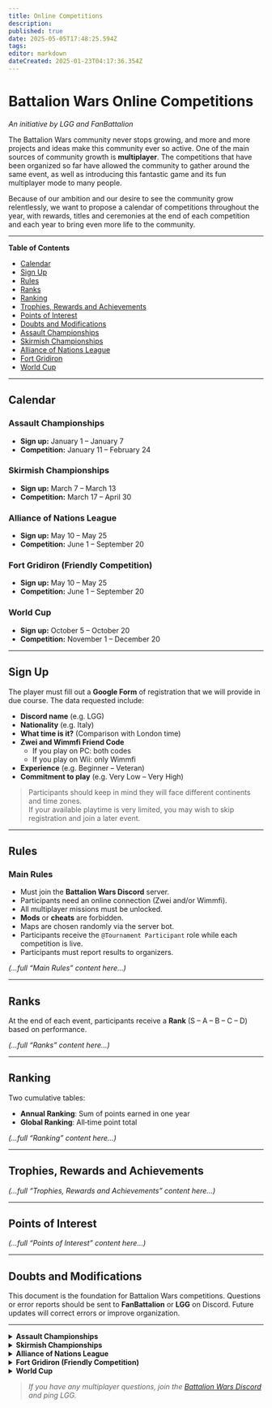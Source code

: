 ```yaml
---
title: Online Competitions
description: 
published: true
date: 2025-05-05T17:48:25.594Z
tags: 
editor: markdown
dateCreated: 2025-01-23T04:17:36.354Z
---
```


# Battalion Wars Online Competitions  
*An initiative by LGG and FanBattalion*

The Battalion Wars community never stops growing, and more and more projects and ideas make this community ever so active. One of the main sources of community growth is **multiplayer**. The competitions that have been organized so far have allowed the community to gather around the same event, as well as introducing this fantastic game and its fun multiplayer mode to many people.

Because of our ambition and our desire to see the community grow relentlessly, we want to propose a calendar of competitions throughout the year, with rewards, titles and ceremonies at the end of each competition and each year to bring even more life to the community.

---


**Table of Contents**
 
- [Calendar](#calendar)  
- [Sign Up](#sign-up)  
- [Rules](#rules)  
- [Ranks](#ranks)  
- [Ranking](#ranking)  
- [Trophies, Rewards and Achievements](#trophies-rewards-and-achievements)  
- [Points of Interest](#points-of-interest)  
- [Doubts and Modifications](#doubts-and-modifications)  
- [Assault Championships](#assault-championships)  
- [Skirmish Championships](#skirmish-championships)  
- [Alliance of Nations League](#alliance-of-nations-league)  
- [Fort Gridiron](#fort-gridiron)  
- [World Cup](#world-cup)  

---

## Calendar

### Assault Championships
- **Sign up:** January 1 – January 7  
- **Competition:** January 11 – February 24  

### Skirmish Championships
- **Sign up:** March 7 – March 13  
- **Competition:** March 17 – April 30  

### Alliance of Nations League
- **Sign up:** May 10 – May 25  
- **Competition:** June 1 – September 20  

### Fort Gridiron (Friendly Competition)
- **Sign up:** May 10 – May 25  
- **Competition:** June 1 – September 20  

### World Cup
- **Sign up:** October 5 – October 20  
- **Competition:** November 1 – December 20  

---

## Sign Up

The player must fill out a **Google Form** of registration that we will provide in due course. The data requested include:

- **Discord name** (e.g. LGG)  
- **Nationality** (e.g. Italy)  
- **What time is it?** (Comparison with London time)  
- **Zwei and Wimmfi Friend Code**  
  - If you play on PC: both codes  
  - If you play on Wii: only Wimmfi  
- **Experience** (e.g. Beginner – Veteran)  
- **Commitment to play** (e.g. Very Low – Very High)  

> Participants should keep in mind they will face different continents and time zones.  
> If your available playtime is very limited, you may wish to skip registration and join a later event.

---

## Rules

### Main Rules

- Must join the **Battalion Wars Discord** server.  
- Participants need an online connection (Zwei and/or Wimmfi).  
- All multiplayer missions must be unlocked.  
- **Mods** or **cheats** are forbidden.  
- Maps are chosen randomly via the server bot.  
- Participants receive the `@Tournament Participant` role while each competition is live.  
- Participants must report results to organizers.

*(…full “Main Rules” content here…)*

---

## Ranks

At the end of each event, participants receive a **Rank** (S – A – B – C – D) based on performance.

*(…full “Ranks” content here…)*

---

## Ranking

Two cumulative tables:

- **Annual Ranking**: Sum of points earned in one year  
- **Global Ranking**: All‑time point total  

*(…full “Ranking” content here…)*

---

## Trophies, Rewards and Achievements

*(…full “Trophies, Rewards and Achievements” content here…)*

---

## Points of Interest

*(…full “Points of Interest” content here…)*

---

## Doubts and Modifications

This document is the foundation for Battalion Wars competitions. Questions or error reports should be sent to **FanBattalion** or **LGG** on Discord. Future updates will correct errors or improve organization.

---



<details id="assault-championships">
<summary><strong>Assault Championships</strong></summary>

*Content sourced from [Assault Championships PDF](https://drive.google.com/file/d/1uueKRgiZefi9CJXgAsul8gRZBPC3_aO2/view?usp=drive_link)*

### 1. Sign Up

The registration window runs **January 1 – January 7**.

- Registration via Google Form. Provide:
  - **Discord Name** (e.g. LGG)  
  - **Country** (e.g. Italy)  
  - **Local Time** (compare to London time)  
  - **Zwei and Wimmfi** (see Main Rules for exceptions)  
  - **Experience** (Beginner – Veteran)  
  - **Commitment to play** (Very Low – Very High)  
- Late sign‑ups (after January 7) will **not** be admitted.  
- To withdraw, message **FanBattalion** or **LGG** (consequences per Main Rules).

### 2. Duration and Dates

- **Competition Period:** January 11 – February 24  
- May end early if all battles complete before the deadline.

### 3. Championship Format

The Championships use a **League** format with two phases:

#### First Phase

- Participants split into one or more groups (see “Group Formation”).  
- Duration:
  - **Single group:** January 11 – February 24  
  - **Multiple groups:** January 11 – February 10  

#### Final 4 (multi‑group only)

- Top players from each group advance to a four‑player mini‑league.  
- Duration: February 11 – February 24  
- Can begin as soon as four players mathematically qualify.

### 4. Group Formation

- **1–3 players:** competition cancelled (too few).  
- **4–9 players:** single group (all in Group A).  
- **10–19 players:** two groups (A & B, max 10 each); top 2 from each advance.  
- **20–40 players:** four groups (A–D, max 10 each); top 1 from each advances.  
- **>40 players:** groups determined by organizers.

**Formation procedure:**
1. Separate players by existing **Rank** (S – D) vs **No Rank**.  
2. Draw order: S → A → B → C → D → No Rank.  
3. Exception: high‑skill unranked may be placed in S/A to balance groups.

### 5. Battles

- **3 Assault maps** per opponent → **6 battles** (each player attacks and defends once on each map).  
- Maps chosen at random by the Discord Bot.  
- No map repeats against the same opponent.

**Tiebreaker criteria for advancement:**
1. Player with **more battles played** advances.  
2. If still tied, player with **more head‑to‑head wins** advances.  
3. If still tied, a **Skirmish** tiebreaker is played.  
4. If tiebreaker cannot occur, a **random draw** decides.

### 6. Scoring

- **Victory:** 3 points  
- **Defeat:** 0 points

### 7. Main Rules

For full rules (Basic Rules, Map Rules, Abandonments, Connection Issues, etc.), see the **Battalion Wars Online Competitions** master document in Discord’s Google Drive. :contentReference[oaicite:2]{index=2}:contentReference[oaicite:3]{index=3}

### 8. Trophies & Rewards

- **Gold, Silver & Bronze Medals:** 1st–3rd in Final 4  
- **Final 4 Medal:** all Final 4 participants  
- **Breakthrough Player**, **Promising Player**, **Best Game**, **Best Moment**: organizer‑chosen awards

### 9. Questions

If you have any questions, complaints, or bug reports, contact **FanBattalion** or **LGG**. Organizers will resolve all situations not explicitly covered by the rules.

</details>


</details>

<details id="skirmish-championships">
<summary><strong>Skirmish Championships</strong></summary>

*Content sourced from [Skirmish Championships PDF](https://drive.google.com/file/d/1o_txu5__m_QoHwvmwDZ7Uc5Lw4OioQDm/view?usp=drive_link)*

### 1. Sign Up

- **Registration window:** March 7 – March 13  
- **Registration via Google Form.** Provide:
  - **Discord Name** (e.g. LGG)  
  - **Country** (e.g. Italy)  
  - **Local Time** (compare to London time)  
  - **Zwei and Wimmfi** (see Main Rules for exceptions)  
  - **Experience** (Beginner – Veteran)  
  - **Commitment to play** (Very Low – Very High)  
- Late sign‑ups (after March 13) are **not** admitted.  
- To withdraw, message **FanBattalion** or **LGG** (consequences per Main Rules).

### 2. Duration and Dates

- **Competition Period:** March 17 – April 30  
- May end early if all participants complete battles before the deadline.

### 3. Championship Format

The Skirmish Championships use a **League** format with two phases:

#### First Phase
- Participants split into one or more groups (see “Group Formation”).  
- **Duration:** March 17 – April 15  

#### Final 4
- Top players from the First Phase advance to a four‑player mini‑league.  
- **Duration:** April 16 – April 30 (can start as soon as four players mathematically qualify).

### 4. Group Formation

#### Group Sizes
- **1–3 players:** Competition canceled (too few).  
- **4–9 players:** Single group (Group A); top 4 advance to Final 4.  
- **10–19 players:** Two groups (A & B, max 10 each); top 2 from each advance.  
- **20–40 players:** Four groups (A–D, max 10 each); top 1 from each advances.  
- **>40 players:** Distribution handled by organizers.

#### Formation Procedure
1. **Divide** participants into:
   - **Ranked** (S–D), grouped by last obtained rank.  
   - **Unranked** (never participated).  
2. **Draw order:** S → A → B → C → D → No Rank.  
3. **Exception:** Highly skilled unranked may be placed in S/A to balance groups.

### 5. Battles

- **3 Skirmish maps** per opponent → **6 battles** total.  
  - Each player uses each nation on each map.  
  - Maps chosen randomly by the Discord Bot.  
  - No map repeats against the same opponent.  

**Tiebreaker Criteria:**
1. Player with **more battles played** advances.  
2. If tied, player with **more head‑to‑head wins** advances.  
3. If still tied (3‑3), play a **Skirmish** tiebreaker.  
4. If tiebreaker cannot occur or is delayed, a

</details>

<details id="alliance-of-nations-league">
<summary><strong>Alliance of Nations League</strong></summary>

*Content sourced from [Alliance of Nations PDF](https://drive.google.com/file/d/1LhwXjcqlzBJdQPahuSPnN8ojmaLizukZ/view?usp=drive_link)*

### 1. Sign Up
- **Registration window:** May 10 – May 25  
- **Maximum participants:** 18 (priority to early registrants and past competitors)  
- **Registration via Google Form:** link published on Discord. Provide:
  - **Discord Name** (e.g. LGG)  
  - **Country** (e.g. Italy)  
  - **Local Time** (compare to London time)  
  - **Zwei and Wimmfi** (see Main Rules for exceptions)  
  - **Nation preferences** (rank order of all six nations)  
  - **Experience** (Beginner – Veteran)  
  - **Commitment** (Very Low – Very High)  
- **Late sign‑ups** (after May 25) **are not** admitted.  
- **Withdrawals:** contact **FanBattalion** or **LGG** (see Main Rules for consequences).

### 2. Duration and Dates
- **Competition period:** June 1 – September 20  
- May end early if all participants complete their battles before the deadline.

### 3. League Format
- Single‑group **League**: all participants play each other once.  
- **3 players:** competition canceled.  
- **4–18 players:** one league table.  
- **> 18 players:** not permitted.

### 4. Teams (Complementary)
- **6 teams**, one per Battalion Wars nation.  
- **Team size:** 1 captain + up to 2 players (max 3 per team).  
- **Total roster:** 6 captains + up to 12 additional players (max 18 participants).

#### Captains
- The top 6 players in the **Global Ranking** (combined results from 2024’s Alliance, World Cup, Assault ’25 & Skirmish ’25) become captains.  
- If a top‑6 player declines, the next highest‐ranked player is chosen.  
- Rankings live in the “Hall of Fame” Drive folder.

#### Nation Selection
1. **Captains pick** in rank order (1st ranked → 6th).  
2. **Players pick** in registration order.  
3. If a chosen nation is full, assign the next preference on that player’s list.  
4. Repeat until all roster spots are filled.

> **Example:** If your preferences are Solar Empire → Tundra → Iron Legion → … and Solar Empire is full, you’re placed in Tundra; if Tundra is also full, you go to Iron Legion, etc.

### 5. Battles
- **6 battles** per opponent:
  - **Assault maps:** 2 maps × 2 roles (attack/defend) = 4 battles  
    - Randomly chosen by Discord Bot; no repeats vs. same opponent.  
  - **Skirmish map:** 1 map × 2 nations = 2 battles  
    - Each player uses each nation once; map chosen randomly.

### 6. Scoring
- **Individual Table:**
  - Victory = 3 points  
  - Defeat  = 0 points  
- **Team Table:** if team sizes differ, organizers mathematically equalize points.

### 7. Main Rules
See the **Battalion Wars Online Competitions** master document (Google Drive) for:
- Basic Rules  
- Recommendations  
- Map Rules  
- Pending Battles  
- Abandonments & Surrenders  
- Controversies  
- “Quick Change”  
- Connection Issues  
…and more. :contentReference[oaicite:2]{index=2}:contentReference[oaicite:3]{index=3}

### 8. Trophies & Rewards
- **Individual Medals:** Gold/Silver/Bronze for 1st–3rd place  
- **Team Medals:** Gold/Silver/Bronze for top 3 nations  
- **Breakthrough Player/Team:** Most surprising performance  
- **Promising Player:** Greatest potential  
- **Best Game:** Voted from submitted recordings  
- **Best Moment:** Voted from submitted clips

### 9. Questions
For any questions, issues, complaints, or bug reports, contact **FanBattalion** or **LGG**. Organizers will resolve any situation not explicitly covered by these rules.

**Organizers:** FanBattalion & LGG  
**GOOD LUCK AND HAVE FUN**  
**SEE YOU IN BATTALION WARS… GLORY AWAITS YOU**

</details>


</details>

<details id="fort-gridiron">
<summary><strong>Fort Gridiron (Friendly Competition)</strong></summary>

*Content sourced from [Fort Gridiron PDF](https://drive.google.com/file/d/1H3Pi3qFesbm-n9vHcRxbDYmNpWXGJKPw/view?usp=drive_link)*

### 1. What is Fort Gridiron?
Pay attention, Commander! Fort Gridiron is the training camp for Western Frontier soldiers—you can see it at the entrance to Fort in Mission 1 of Battalion Wars 1. We’ve turned Fort Gridiron into a **Friendly Competition** designed to prepare newcomers: only players with a very low rank in official competitions or brand‑new multiplayer participants may enter.  
There is only one award, no achievements, and only basic statistics. Once you reach a sufficient level, you’ll become ineligible—don’t panic, Commander! It means you’re already a veteran.

### 2. Who can participate?
Only players who meet **one** of the following:
- Have participated in a competition, hold a low rank (S–D), and have a low level of playability  
- Have never participated and have a low level of playability  
- Organizers may admit low‑skill players with an existing rank (S–D) at their discretion

### 3. Sign Up
- **Registration window:** May 10 – May 25  
- **Via Google Form:** link published on Discord  
- Provide:
  - **Discord Name** (e.g. LGG)  
  - **Country** (e.g. Italy)  
  - **Local Time** (compare to London time)  
  - **Zwei and Wimmfi Friend Codes** (see Main Rules for exceptions)  
  - **Experience in competitions** (Yes/No)  
  - **Commitment to play** (Very Low – Very High)  
- Late sign‑ups (after May 25) are **not** admitted  
- To withdraw, message **FanBattalion** or **LGG** (consequences per Main Rules)

### 4. Duration and Dates
- **Competition period:** June 1 – September 20  
- May end early if all participants complete their battles before the deadline

### 5. “Friendly Competition” Format
League format with group structure based on number of participants:
- **1–3 players:** Competition canceled (insufficient players)  
- **4–15 players:** Single group (Group A) with all participants  
- **16–30 players:** Two groups (A & B, max 15 each)  
- **31–45 players:** Three groups (A–C, max 15 each)  
- **>45 players:** Grouping determined by organizers  
- Group assignments are completely random

### 6. Battles
Each pair of participants plays **6 battles**:
- **Assault maps:** 2 maps × attacker/defender → 4 battles  
  - Each player attacks and defends once on each map  
  - Maps chosen randomly by the Discord Bot  
  - **No map repeats** against the same opponent  
- **Skirmish map:** 1 map × 2 nations → 2 battles  
  - Each player uses each nation once  
  - Map chosen randomly by the Discord Bot

### 7. Scoring
- **Victory:** 3 points  
- **Defeat:** 0 points

### 8. Main Rules
Refer to the **Battalion Wars Online Competitions** master document (Google Drive) for:
- Basic Rules  
- Recommendations  
- Pending Battles  
- Map Rules  
- Abandonments & Surrenders  
- Controversies  
- “Quick Change”  
- Connection Issues  
… and more :contentReference[oaicite:2]{index=2}:contentReference[oaicite:3]{index=3}

### 9. Rewards
No direct prizes or rewards.  
**Rookie of the Year \<year\>:** Awarded at the “Battalion Wars Awards” to the player finishing 1st on the Fort Gridiron leaderboard.

### 10. Questions
For questions, problems, complaints, or bug reports, contact **FanBattalion** or **LGG**. Organizers will resolve any situation not covered by these rules.

---

**Organizers:** FanBattalion & LGG  
*GOOD LUCK AND HAVE FUN*  
*SEE YOU IN BATTALION WARS … GLORY AWAITS YOU…*

</details>

<details id="world-cup">
<summary><strong>World Cup</strong></summary>

*Content sourced from [World Cup PDF](https://drive.google.com/file/d/1qSBeOgv1xvqD79Q3xrTqQSJf-ROOZU7z/view?usp=drive_link)*

### 1. Sign Up

- **Registration window:** October 5 – October 20  
- **Registration via Google Form:** link will be published on Discord. Required details:
  - **Discord Name** (e.g., LGG)  
  - **Country** (e.g., Italy)  
  - **Local Time** (compare to London time)  
  - **Zwei and Wimmfi** (see Main Rules for exceptions)  
  - **Experience** (Beginner – Veteran)  
  - **Commitment to play** (Very Low – Very High)  
- Late registrations (after October 20) are **not** admitted.  
- To withdraw, contact **LGG** or **FanBattalion** (see Main Rules for consequences).

### 2. Duration and Dates

- **Competition period:** November 1 – December 20  
- May end early if all participants complete their battles before the deadline.

### 3. Tournament Format

The World Cup uses a **two‑phase tournament**:

#### Group Stage

- **Duration:** November 1 – November 30  
- Participants are divided into groups (see Section 4) and play a **round‑robin** within each group.  
- Top players from each group advance to the Knockout Stage.

#### Knockout Stage

- **Duration:** December 1 – December 20 (or immediately after Group Stage if it ends early)  
- **Single‑elimination bracket.**  
- Losing a match results in elimination; winners advance to the next round.

### 4. Group Formation

#### Group Sizes

- **3 participants:** competition canceled (insufficient players).  
- **4–7 participants:** 1 group (Group A, max 7); top 4 advance.  
- **8–15 participants:** 2 groups:
  - **Group A:** max 8; top 4 advance.  
  - **Group B:** max 7; top 4 advance.  
- **16–24 participants:** 4 groups:
  - **Groups A–D:** each max 6; top 4 from each advance.  
- **> 24 participants:** grouping determined by organizers.

#### Formation Procedure

1. **Ranked players** (S–D) grouped by last obtained rank.  
2. **Unranked players** (no prior participation).  
3. **Draw order:** S → A → B → C → D → No Rank.  
4. **Exception:** high‑skill unranked may be placed into S/A to balance skill levels.

### 5. Battles

#### Group Stage Battles

- **3 Assault maps per opponent → 6 Battles.**  
- Each player attacks and defends once on each map.  
- Maps chosen at random by the Discord Bot; **no repeats vs. same opponent**.  
- **Tiebreakers** (for advancement):
  1. More battles played advances.  
  2. If tied, more head‑to‑head wins advances.  
  3. If still tied (3–3), play a Skirmish tiebreaker.  
  4. If tiebreaker is unplayable or delayed, a random draw decides.

#### Knockout Stage Battles

- **3 Skirmish maps per opponent → 6 Battles.**  
- Each player uses each nation once per map.  
- Maps chosen at random; **no repeats vs. same opponent**.  
- **Tiebreakers**:
  1. Sum of map points decides if tied 3–3.  
  2. If still tied, play a final Skirmish tiebreaker.  
  3. Persistent ties or disputes → contact **LGG** or **FanBattalion**.  
  4. Chronic delays: organizers may enforce actions.

### 6. Scoring

- **Group Stage:** Victory = 3 points; Defeat = 0 points.  
- **Knockout Stage:**  
  - Winner of the match advances.  
  - **Tie (3–3):** compare total map points; if still tied, play a final Skirmish.  
  - **Surrender:** results in a 300–0 point loss for the surrendering player.

### 7. Main Rules

Refer to the **Battalion Wars Online Competitions** master document (Google Drive) for:
- Basic Rules  
- Recommendations  
- Map Rules  
- Abandonments & Surrenders  
- Controversies  
- “Quick Change”  
- Connection Issues  
… and more :contentReference[oaicite:2]{index=2}:contentReference[oaicite:3]{index=3}

### 8. Trophies & Rewards

- **Gold/Silver/Bronze medals** for Champion, Finalist, and Third Place.  
- **Breakthrough Player:** most surprising performance.  
- **Promising Player:** greatest potential.  
- **Best Game:** voted from submitted recordings.  
- **Best Moment:** voted from highlighted clips.  
- **Reminder PDF image** awarded to all participants and top 3 finishers.

### 9. Questions

For any questions, issues, complaints, or bug reports, contact **LGG** or **FanBattalion**.  
Organizers will resolve any situation not explicitly covered by these rules.

**Organizers:** FanBattalion & LGG  
**GOOD LUCK AND HAVE FUN—GLORY AWAITS YOU!**

</details>

> *If you have any multiplayer questions, join the [Battalion Wars Discord](https://discord.gg/aPvrTsDARJ) and ping LGG.*












